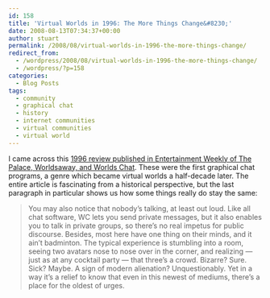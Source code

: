 ```yaml
---
id: 158
title: 'Virtual Worlds in 1996: The More Things Change&#8230;'
date: 2008-08-13T07:34:37+00:00
author: stuart
permalink: /2008/08/virtual-worlds-in-1996-the-more-things-change/
redirect_from:
  - /wordpress/2008/08/virtual-worlds-in-1996-the-more-things-change/
  - /wordpress/?p=158
categories:
  - Blog Posts
tags:
  - community
  - graphical chat
  - history
  - internet communities
  - virtual communities
  - virtual world
---
```

I came across this [1996 review published in Entertainment Weekly of The Palace, Worldsaway, and Worlds Chat](http://www.ew.com/ew/article/0,,292351,00.html). These were the first graphical chat programs, a genre which became virtual worlds a half-decade later. The entire article is fascinating from a historical perspective, but the last paragraph in particular shows us how some things really do stay the same:

> You may also notice that nobody&#8217;s talking, at least out loud. Like all chat software, WC lets you send private messages, but it also enables you to talk in private groups, so there&#8217;s no real impetus for public discourse. Besides, most here have one thing on their minds, and it ain&#8217;t badminton. The typical experience is stumbling into a room, seeing two avatars nose to nose over in the corner, and realizing — just as at any cocktail party — that three&#8217;s a crowd. Bizarre? Sure. Sick? Maybe. A sign of modern alienation? Unquestionably. Yet in a way it&#8217;s a relief to know that even in this newest of mediums, there&#8217;s a place for the oldest of urges.